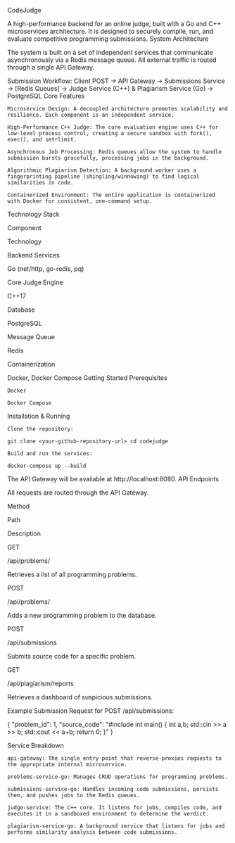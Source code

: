 CodeJudge

A high-performance backend for an online judge, built with a Go and C++ microservices architecture. It is designed to securely compile, run, and evaluate competitive programming submissions.
System Architecture

The system is built on a set of independent services that communicate asynchronously via a Redis message queue. All external traffic is routed through a single API Gateway.

Submission Workflow:
Client POST -> API Gateway -> Submissions Service -> [Redis Queues] -> Judge Service (C++) & Plagiarism Service (Go) -> PostgreSQL
Core Features

    Microservice Design: A decoupled architecture promotes scalability and resilience. Each component is an independent service.

    High-Performance C++ Judge: The core evaluation engine uses C++ for low-level process control, creating a secure sandbox with fork(), exec(), and setrlimit.

    Asynchronous Job Processing: Redis queues allow the system to handle submission bursts gracefully, processing jobs in the background.

    Algorithmic Plagiarism Detection: A background worker uses a fingerprinting pipeline (shingling/winnowing) to find logical similarities in code.

    Containerized Environment: The entire application is containerized with Docker for consistent, one-command setup.

Technology Stack

Component
	

Technology

Backend Services
	

Go (net/http, go-redis, pq)

Core Judge Engine
	

C++17

Database
	

PostgreSQL

Message Queue
	

Redis

Containerization
	

Docker, Docker Compose
Getting Started
Prerequisites

    Docker

    Docker Compose

Installation & Running

    Clone the repository:

    git clone <your-github-repository-url> cd codejudge

    Build and run the services:

    docker-compose up --build

The API Gateway will be available at http://localhost:8080.
API Endpoints

All requests are routed through the API Gateway.

Method
	

Path
	

Description

GET
	

/api/problems/
	

Retrieves a list of all programming problems.

POST
	

/api/problems/
	

Adds a new programming problem to the database.

POST
	

/api/submissions
	

Submits source code for a specific problem.

GET
	

/api/plagiarism/reports
	

Retrieves a dashboard of suspicious submissions.

Example Submission Request for POST /api/submissions:

{
  "problem_id": 1,
  "source_code": "#include <iostream> int main() { int a,b; std::cin >> a >> b; std::cout << a+b; return 0; }"
}

Service Breakdown

    api-gateway: The single entry point that reverse-proxies requests to the appropriate internal microservice.

    problems-service-go: Manages CRUD operations for programming problems.

    submissions-service-go: Handles incoming code submissions, persists them, and pushes jobs to the Redis queues.

    judge-service: The C++ core. It listens for jobs, compiles code, and executes it in a sandboxed environment to determine the verdict.

    plagiarism-service-go: A background service that listens for jobs and performs similarity analysis between code submissions.